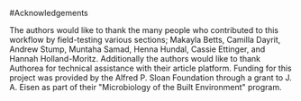 #Acknowledgements

The authors would like to thank the many people who contributed to this workflow by field-testing various sections;  Makayla Betts, Camilla Dayrit, Andrew Stump, Muntaha Samad, Henna Hundal, Cassie Ettinger, and Hannah Holland-Moritz.  Additionally the authors would like to thank Authorea for technical assistance with their article platform. Funding for this project was provided by the Alfred P. Sloan Foundation through a grant to J. A. Eisen as part of their "Microbiology of the Built Environment" program.